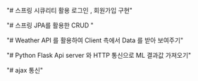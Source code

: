 "# 스프링 시큐리티 활용 로그인 , 회원가입 구현"

"# 스프링 JPA를 활용한 CRUD "

"# Weather API 를 활용하여 Client 측에서 Data 를 받아 보여주기"

"# Python Flask Api server 와 HTTP 통신으로 ML 결과값 가져오기"

"# ajax 통신"